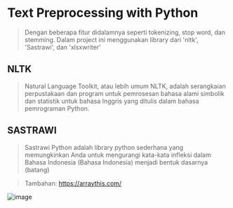 # Text Preprocessing with Python

> Dengan beberapa fitur didalamnya seperti tokenizing, stop word, dan stemming. 
> Dalam project ini menggunakan library dari 'nltk', 'Sastrawi', dan 'xlsxwriter'

## NLTK
> Natural Language Toolkit, atau lebih umum NLTK, adalah serangkaian perpustakaan dan program untuk pemrosesan bahasa alami simbolik dan statistik untuk bahasa Inggris yang ditulis dalam bahasa pemrograman Python.

## SASTRAWI
> Sastrawi Python adalah library python sederhana yang memungkinkan Anda untuk mengurangi kata-kata infleksi dalam Bahasa Indonesia (Bahasa Indonesia) menjadi bentuk dasarnya (batang)
>
 
>Tambahan:
> https://arraythis.com/

![image](https://user-images.githubusercontent.com/45449889/108625326-e879df80-747c-11eb-8d7d-f4c3e92b27eb.png)
